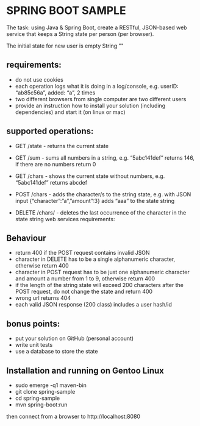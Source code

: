 # SPRING BOOT SAMPLE

The task: using Java & Spring Boot, create a RESTful, JSON-based web service that
keeps a String state per person (per browser).

The initial state for new user is empty String ""

## requirements:

- do not use cookies
- each operation logs what it is doing in a log/console, e.g. userID:  “ab85c56a”, added: “a”, 2 times
- two different browsers from single computer are two different users
- provide an instruction how to install your solution (including dependencies) and start it (on linux or mac)

## supported operations:

- GET /state - returns the current state

- GET /sum - sums all numbers in a string, e.g. “5abc141def” returns 146, if
there are no numbers return 0

- GET /chars - shows the current state without numbers, e.g. “5abc141def”
returns abcdef

- POST /chars - adds the character/s to the string state, e.g. with JSON
input {“character”:”a”,”amount”:3} adds “aaa” to the state string

- DELETE /chars/<character> - deletes the last occurrence of the character in
the state string
web services requirements:

## Behaviour

- return 400 if the POST request contains invalid JSON
- character in DELETE has to be a single alphanumeric character, otherwise return 400
- character in POST request has to be just one alphanumeric character and amount a number from 1 to 9, otherwise return 400
- if the length of the string state will exceed 200 characters after the POST request, do not change the state and return 400
- wrong url returns 404
- each valid JSON response (200 class) includes a user hash/id

## bonus points:

- put your solution on GitHub (personal account)
- write unit tests
- use a database to store the state

## Installation and running on Gentoo Linux
- sudo emerge -q1 maven-bin
- git clone spring-sample
- cd spring-sample
- mvn spring-boot:run

then connect from a browser to http://localhost:8080


